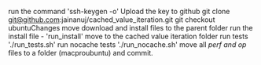 run the command 'ssh-keygen -o'
Upload the key to github
git clone git@github.com:jainanuj/cached_value_iteration.git
git checkout ubuntuChanges
move download and install files to the parent folder
run the install file - 'run_install'
move to the cached value iteration folder
run tests './run_tests.sh'
run nocache tests './run_nocache.sh'
move all *perf and op* files to a folder (macproubuntu) and commit.
